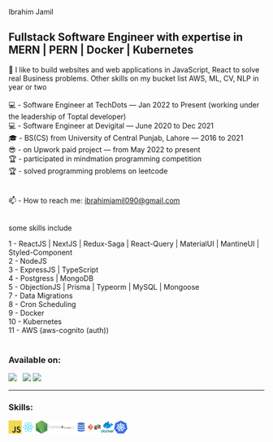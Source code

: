Ibrahim Jamil

## Fullstack Software Engineer with expertise in MERN | PERN | Docker | Kubernetes

🌱 I like to build websites and web applications in JavaScript, React to solve real Business problems. Other skills on my bucket list AWS, ML, CV, NLP in year or two
<br />
<br />
💻 - Software Engineer at TechDots — Jan 2022 to Present (working under the leadership of Toptal developer)<br />
💻 - Software Engineer at Devigital — June 2020 to Dec 2021 <br />
🎓 - BS(CS) from University of Central Punjab, Lahore — 2016 to 2021 <br />
😎 - on Upwork paid project — from May 2022 to present <br />
🏆 - participated in mindmation programming competition <br />
🏆 - solved programming problems on leetcode <br />
<br />
<br />
📫 - How to reach me: ibrahimjamil090@gmail.com
<br />
<br />

some skills include
<br />

1 - ReactJS | NextJS | Redux-Saga | React-Query | MaterialUI | MantineUI | Styled-Component <br />
2 - NodeJS <br />
3 - ExpressJS | TypeScript <br />
4 - Postgress | MongoDB <br />
5 - ObjectionJS | Prisma | Typeorm | MySQL | Mongoose<br />
7 - Data Migrations <br />
8 - Cron Scheduling <br />
9 - Docker <br />
10 - Kubernetes <br />
11 - AWS (aws-cognito (auth))
<br />
<br />
### Available on:

<a href="https://www.linkedin.com/in/ibrahim-jamil-6933b9198/"><img height="30" src="https://github.com/WaylonWalker/WaylonWalker/blob/main/icon/linkedin.png?raw=true"></a>&nbsp;&nbsp;
<a href="https://www.instagram.com/ibrahimjamil11/"><img height="30" src="https://github.com/WaylonWalker/WaylonWalker/blob/main/icon/instagram.png?raw=true"></a>
<a href="https://leetcode.com/ibrahimjamil123/"><img height="30" src="https://leetcode.com/_next/static/images/logo-ff2b712834cf26bf50a5de58ee27bcef.png"></a>
<br />

---

### Skills:

<img align="left" alt="JavaScript" width="26px" src="https://raw.githubusercontent.com/github/explore/80688e429a7d4ef2fca1e82350fe8e3517d3494d/topics/javascript/javascript.png" />

<img align="left" alt="React" width="26px" src="https://raw.githubusercontent.com/github/explore/80688e429a7d4ef2fca1e82350fe8e3517d3494d/topics/react/react.png" />

<img align="left" alt="Node.js" width="26px" src="https://raw.githubusercontent.com/github/explore/80688e429a7d4ef2fca1e82350fe8e3517d3494d/topics/nodejs/nodejs.png" />

<img align="left" alt="Node.js" width="26px" src="https://raw.githubusercontent.com/github/explore/80688e429a7d4ef2fca1e82350fe8e3517d3494d/topics/express/express.png" />

<img align="left" alt="Node.js" width="26px" src="https://raw.githubusercontent.com/github/explore/80688e429a7d4ef2fca1e82350fe8e3517d3494d/topics/mongodb/mongodb.png" />

<img align="left" alt="SQL" width="26px" src="https://raw.githubusercontent.com/github/explore/80688e429a7d4ef2fca1e82350fe8e3517d3494d/topics/sql/sql.png" />

<img align="left" alt="Git" width="26px" src="https://raw.githubusercontent.com/github/explore/80688e429a7d4ef2fca1e82350fe8e3517d3494d/topics/git/git.png" />

<img align="left" alt="Node.js" width="26px" src="https://raw.githubusercontent.com/github/explore/80688e429a7d4ef2fca1e82350fe8e3517d3494d/topics/docker/docker.png" />

<img align="left" alt="Node.js" width="26px" src="https://raw.githubusercontent.com/github/explore/80688e429a7d4ef2fca1e82350fe8e3517d3494d/topics/kubernetes/kubernetes.png" />
<br />
<br />
<br />

[twitter]: https://twitter.com/kritikasri27
[linkedin]: https://www.linkedin.com/in/kritika-srivastava
[dev]: https://dev.to/kritika27
[github]: https://github.com/kritika27

